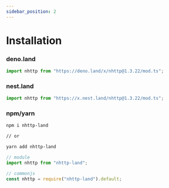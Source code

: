 ```yaml
---
sidebar_position: 2
---
```


# Installation

### deno.land

```ts
import nhttp from "https://deno.land/x/nhttp@1.3.22/mod.ts";
```

### nest.land

```ts
import nhttp from "https://x.nest.land/nhttp@1.3.22/mod.ts";
```

### npm/yarn

```bash
npm i nhttp-land

// or

yarn add nhttp-land
```

```ts
// module
import nhttp from "nhttp-land";

// commonjs
const nhttp = require("nhttp-land").default;
```
